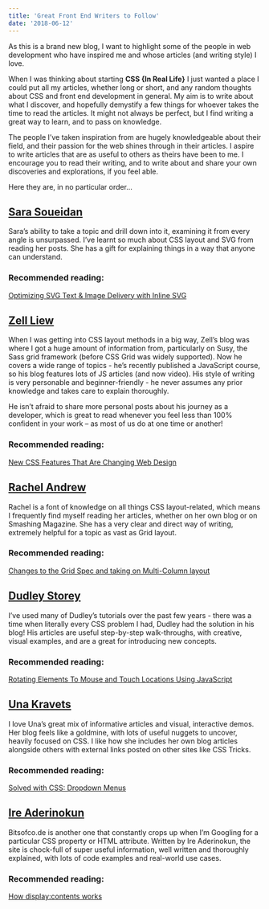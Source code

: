 ```yaml
---
title: 'Great Front End Writers to Follow'
date: '2018-06-12'
---
```


As this is a brand new blog, I want to highlight some of the people in web development who have inspired me and whose articles (and writing style) I love.

When I was thinking about starting <strong>CSS {In Real Life}</strong> I just wanted a place I could put all my articles, whether long or short, and any random thoughts about CSS and front end development in general. My aim is to write about what I discover, and hopefully demystify a few things for whoever takes the time to read the articles. It might not always be perfect, but I find writing a great way to learn, and to pass on knowledge.

The people I’ve taken inspiration from are hugely knowledgeable about their field, and their passion for the web shines through in their articles. I aspire to write articles that are as useful to others as theirs have been to me. I encourage you to read their writing, and to write about and share your own discoveries and explorations, if you feel able.

Here they are, in no particular order…

## [Sara Soueidan](https://www.sarasoueidan.com/)

Sara’s ability to take a topic and drill down into it, examining it from every angle is unsurpassed. I’ve learnt so much about CSS layout and SVG from reading her posts. She has a gift for explaining things in a way that anyone can understand.

### Recommended reading:

[Optimizing SVG Text & Image Delivery with Inline SVG](https://www.sarasoueidan.com/blog/optimizing-svg-delivery-with-svg/)

## [Zell Liew](https://zellwk.com/)

When I was getting into CSS layout methods in a big way, Zell’s blog was where I got a huge amount of information from, particularly on Susy, the Sass grid framework (before CSS Grid was widely supported). Now he covers a wide range of topics - he’s recently published a JavaScript course, so his blog features lots of JS articles (and now video). His style of writing is very personable and beginner-friendly - he never assumes any prior knowledge and takes care to explain thoroughly.

He isn’t afraid to share more personal posts about his journey as a developer, which is great to read whenever you feel less than 100% confident in your work – as most of us do at one time or another!

### Recommended reading:

[New CSS Features That Are Changing Web Design](https://www.smashingmagazine.com/2018/05/future-of-web-design/)

## [Rachel Andrew](https://rachelandrew.co.uk/)

Rachel is a font of knowledge on all things CSS layout-related, which means I frequently find myself reading her articles, whether on her own blog or on Smashing Magazine. She has a very clear and direct way of writing, extremely helpful for a topic as vast as Grid layout.

### Recommended reading:

[Changes to the Grid Spec and taking on Multi-Column layout](https://rachelandrew.co.uk/archives/2017/08/08/changes-to-the-grid-spec-and-taking-on-multi-column-layout/)

## [Dudley Storey](https://thenewcode.com/)

I’ve used many of Dudley’s tutorials over the past few years - there was a time when literally every CSS problem I had, Dudley had the solution in his blog! His articles are useful step-by-step walk-throughs, with creative, visual examples, and are a great for introducing new concepts.

### Recommended reading:

[Rotating Elements To Mouse and Touch Locations Using JavaScript](http://thenewcode.com/1124/Rotating-Elements-To-Mouse-and-Touch-Locations-Using-JavaScript)

## [Una Kravets](https://una.im/)

I love Una’s great mix of informative articles and visual, interactive demos. Her blog feels like a goldmine, with lots of useful nuggets to uncover, heavily focused on CSS. I like how she includes her own blog articles alongside others with external links posted on other sites like CSS Tricks.

### Recommended reading:

[Solved with CSS: Dropdown Menus](https://css-tricks.com/solved-with-css-dropdown-menus/)

## [Ire Aderinokun](https://bitsofco.de/)

Bitsofco.de is another one that constantly crops up when I’m Googling for a particular CSS property or HTML attribute. Written by Ire Aderinokun, the site is chock-full of super useful information, well written and thoroughly explained, with lots of code examples and real-world use cases.

### Recommended reading:

[How display:contents works](https://bitsofco.de/how-display-contents-works/)
